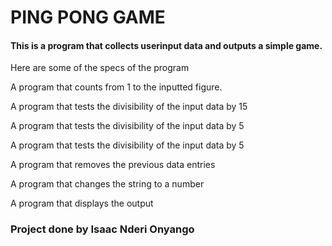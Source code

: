 # PING PONG GAME

#### This is a program that collects userinput data and outputs a simple game.

Here are some of the specs of the program

A program that counts from 1 to the inputted figure.

A program that tests the divisibility of the input data by 15

A program that tests the divisibility of the input data by 5 

A program that tests the divisibility of the input data by 5 

A program that removes the previous data entries

A program that changes the string to a number

A program that displays the output

### Project done by Isaac Nderi Onyango
